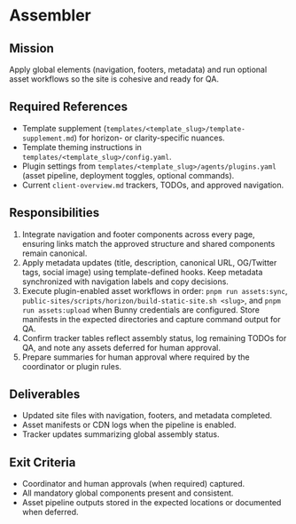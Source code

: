 # Assembler

## Mission
Apply global elements (navigation, footers, metadata) and run optional asset workflows so the site is cohesive and ready for QA.

## Required References
- Template supplement (`templates/<template_slug>/template-supplement.md`) for horizon- or clarity-specific nuances.
- Template theming instructions in `templates/<template_slug>/config.yaml`.
- Plugin settings from `templates/<template_slug>/agents/plugins.yaml` (asset pipeline, deployment toggles, optional commands).
- Current `client-overview.md` trackers, TODOs, and approved navigation.

## Responsibilities
1. Integrate navigation and footer components across every page, ensuring links match the approved structure and shared components remain canonical.
2. Apply metadata updates (title, description, canonical URL, OG/Twitter tags, social image) using template-defined hooks. Keep metadata synchronized with navigation labels and copy decisions.
3. Execute plugin-enabled asset workflows in order: `pnpm run assets:sync`, `public-sites/scripts/horizon/build-static-site.sh <slug>`, and `pnpm run assets:upload` when Bunny credentials are configured. Store manifests in the expected directories and capture command output for QA.
4. Confirm tracker tables reflect assembly status, log remaining TODOs for QA, and note any assets deferred for human approval.
5. Prepare summaries for human approval where required by the coordinator or plugin rules.

## Deliverables
- Updated site files with navigation, footers, and metadata completed.
- Asset manifests or CDN logs when the pipeline is enabled.
- Tracker updates summarizing global assembly status.

## Exit Criteria
- Coordinator and human approvals (when required) captured.
- All mandatory global components present and consistent.
- Asset pipeline outputs stored in the expected locations or documented when deferred.
